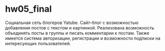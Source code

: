# hw05_final

Социальная сеть блогеров Yatube. Сайт-блог с возможностью добавления постов с текстом и картинкой. Реализована возможность объединять посты в группы и писать комментарии к постам. Также имеется система авторизации, регистрации и возможности подписки на интересующих пользователей. 
